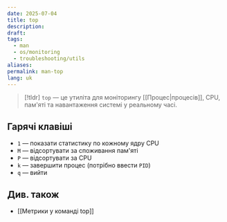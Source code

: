 ```yaml
---
date: 2025-07-04
title: top
description: 
draft: 
tags:
  - man
  - os/monitoring
  - troubleshooting/utils
aliases: 
permalink: man-top
lang: uk
---
```


> [!tldr]
> `top` — це утиліта для моніторингу [[Процес|процесів]], CPU, пам'яті та навантаження системі у реальному часі.

## Гарячі клавіші

- `1` — показати статистику по кожному ядру CPU
- `M` — відсортувати за споживання пам'яті
- `P` — відсортувати за CPU
- `k` — завершити процес (потрібно ввести `PID`)
- `q` — вийти


## Див. також

- [[Метрики у команді top]]
